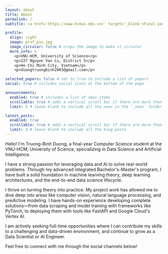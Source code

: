 ```yaml
---
layout: about
title: About
permalink: /
subtitle: <a href='https://www.hcmus.edu.vn/' target='_blank'>Final-year Computer Science Student</a>. VNU-HCM, University of Science. Ho Chi Minh City, VN.

profile:
  align: right
  image: prof_pic.jpg
  image_circular: false # crops the image to make it circular
  more_info: >
    <p>VNU-HCM, University of Science</p>
    <p>227 Nguyen Van Cu, District 5</p>
    <p>Ho Chi Minh City, Vietnam</p>
    <p>duongtruongbinh2003@gmail.com</p>

selected_papers: false # set to true to include a list of papers
social: true # includes social icons at the bottom of the page

announcements:
  enabled: true # includes a list of news items
  scrollable: true # adds a vertical scroll bar if there are more than 3 news items
  limit: 5 # leave blank to include all the news in the `_news` folder

latest_posts:
  enabled: true
  scrollable: true # adds a vertical scroll bar if there are more than 3 new posts items
  limit: 3 # leave blank to include all the blog posts
---
```


Hello! I'm Truong-Binh Duong, a final-year Computer Science student at the VNU-HCM, University of Science, specializing in Data Science and Artificial Intelligence.

I have a strong passion for leveraging data and AI to solve real-world problems. Through my advanced integrated Bachelor's-Master's program, I have built a solid foundation in machine learning theory, deep learning architectures, and the end-to-end data science lifecycle.

I thrive on turning theory into practice. My project work has allowed me to dive deep into areas like computer vision, natural language processing, and predictive modeling. I have hands-on experience developing complete solutions—from data scraping and model training with frameworks like PyTorch, to deploying them with tools like FastAPI and Google Cloud's Vertex AI.

I am actively seeking full-time opportunities where I can contribute my skills to a challenging and data-driven environment, and continue to grow as a Data Scientist or AI Engineer.

Feel free to connect with me through the social channels below!